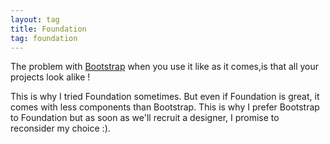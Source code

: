 ```yaml
---
layout: tag
title: Foundation
tag: foundation
---
```


The problem with [Bootstrap](/tags/bootstrap) when you use it like as it comes,is that all your projects look alike !

This is why I tried Foundation sometimes. But even if Foundation is great, it comes with less components than Bootstrap. 
This is why I prefer Bootstrap to Foundation but as soon as we'll recruit a designer, I promise to reconsider my choice :).